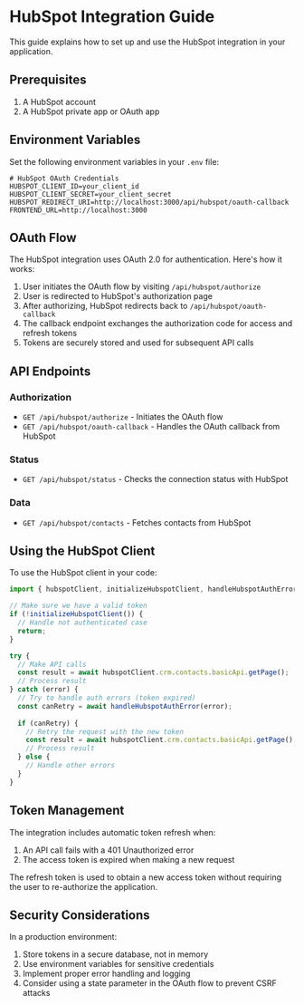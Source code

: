 # HubSpot Integration Guide

This guide explains how to set up and use the HubSpot integration in your application.

## Prerequisites

1. A HubSpot account
2. A HubSpot private app or OAuth app

## Environment Variables

Set the following environment variables in your `.env` file:

```
# HubSpot OAuth Credentials
HUBSPOT_CLIENT_ID=your_client_id
HUBSPOT_CLIENT_SECRET=your_client_secret
HUBSPOT_REDIRECT_URI=http://localhost:3000/api/hubspot/oauth-callback
FRONTEND_URL=http://localhost:3000
```

## OAuth Flow

The HubSpot integration uses OAuth 2.0 for authentication. Here's how it works:

1. User initiates the OAuth flow by visiting `/api/hubspot/authorize`
2. User is redirected to HubSpot's authorization page
3. After authorizing, HubSpot redirects back to `/api/hubspot/oauth-callback`
4. The callback endpoint exchanges the authorization code for access and refresh tokens
5. Tokens are securely stored and used for subsequent API calls

## API Endpoints

### Authorization

- `GET /api/hubspot/authorize` - Initiates the OAuth flow
- `GET /api/hubspot/oauth-callback` - Handles the OAuth callback from HubSpot

### Status

- `GET /api/hubspot/status` - Checks the connection status with HubSpot

### Data

- `GET /api/hubspot/contacts` - Fetches contacts from HubSpot

## Using the HubSpot Client

To use the HubSpot client in your code:

```typescript
import { hubspotClient, initializeHubspotClient, handleHubspotAuthError } from '@/lib/hubspotAuth';

// Make sure we have a valid token
if (!initializeHubspotClient()) {
  // Handle not authenticated case
  return;
}

try {
  // Make API calls
  const result = await hubspotClient.crm.contacts.basicApi.getPage();
  // Process result
} catch (error) {
  // Try to handle auth errors (token expired)
  const canRetry = await handleHubspotAuthError(error);
  
  if (canRetry) {
    // Retry the request with the new token
    const result = await hubspotClient.crm.contacts.basicApi.getPage();
    // Process result
  } else {
    // Handle other errors
  }
}
```

## Token Management

The integration includes automatic token refresh when:

1. An API call fails with a 401 Unauthorized error
2. The access token is expired when making a new request

The refresh token is used to obtain a new access token without requiring the user to re-authorize the application.

## Security Considerations

In a production environment:

1. Store tokens in a secure database, not in memory
2. Use environment variables for sensitive credentials
3. Implement proper error handling and logging
4. Consider using a state parameter in the OAuth flow to prevent CSRF attacks
